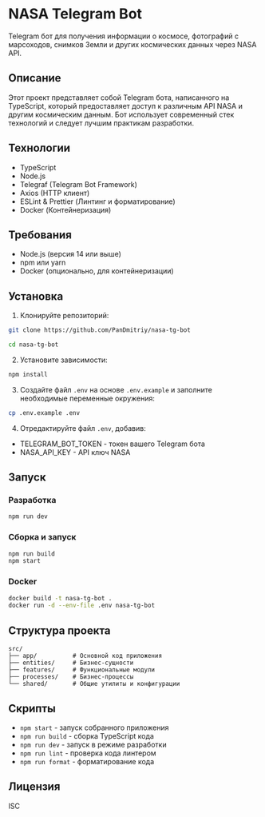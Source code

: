 # NASA Telegram Bot

Telegram бот для получения информации о космосе, фотографий с марсоходов, снимков Земли и других космических данных через NASA API.

## Описание

Этот проект представляет собой Telegram бота, написанного на TypeScript, который предоставляет доступ к различным API NASA и другим космическим данным. Бот использует современный стек технологий и следует лучшим практикам разработки.

## Технологии

- TypeScript
- Node.js
- Telegraf (Telegram Bot Framework)
- Axios (HTTP клиент)
- ESLint & Prettier (Линтинг и форматирование)
- Docker (Контейнеризация)

## Требования

- Node.js (версия 14 или выше)
- npm или yarn
- Docker (опционально, для контейнеризации)

## Установка

1. Клонируйте репозиторий:
```bash
git clone https://github.com/PanDmitriy/nasa-tg-bot
```

```bash
cd nasa-tg-bot
```

2. Установите зависимости:
```bash
npm install
```

3. Создайте файл `.env` на основе `.env.example` и заполните необходимые переменные окружения:
```bash
cp .env.example .env
```

4. Отредактируйте файл `.env`, добавив:
- TELEGRAM_BOT_TOKEN - токен вашего Telegram бота
- NASA_API_KEY - API ключ NASA

## Запуск

### Разработка
```bash
npm run dev
```

### Сборка и запуск
```bash
npm run build
npm start
```

### Docker
```bash
docker build -t nasa-tg-bot .
docker run -d --env-file .env nasa-tg-bot
```

## Структура проекта

```
src/
├── app/          # Основной код приложения
├── entities/     # Бизнес-сущности
├── features/     # Функциональные модули
├── processes/    # Бизнес-процессы
└── shared/       # Общие утилиты и конфигурации
```

## Скрипты

- `npm start` - запуск собранного приложения
- `npm run build` - сборка TypeScript кода
- `npm run dev` - запуск в режиме разработки
- `npm run lint` - проверка кода линтером
- `npm run format` - форматирование кода

## Лицензия

ISC